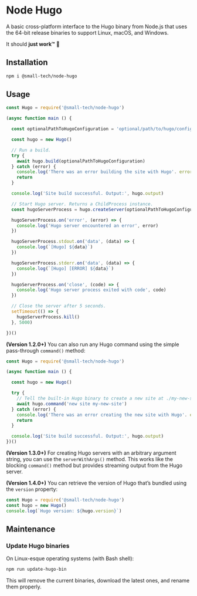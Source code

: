 # Node Hugo

A basic cross-platform interface to the Hugo binary from Node.js that uses the 64-bit release binaries to support Linux, macOS, and Windows.

It should __just work™__ 🤞

## Installation

```sh
npm i @small-tech/node-hugo
```

## Usage

```js
const Hugo = require('@small-tech/node-hugo')

(async function main () {

  const optionalPathToHugoConfiguration = 'optional/path/to/hugo/configuration/'

  const hugo = new Hugo()

  // Run a build.
  try {
    await hugo.build(optionalPathToHugoConfiguration)
  } catch (error) {
    console.log('There was an error building the site with Hugo'. error)
    return
  }

  console.log('Site build successful. Output:', hugo.output)

  // Start Hugo server. Returns a ChildProcess instance.
  const hugoServerProcess = hugo.createServer(optionalPathToHugoConfiguration)

  hugoServerProcess.on('error', (error) => {
    console.log('Hugo server encountered an error', error)
  })

  hugoServerProcess.stdout.on('data', (data) => {
    console.log(`[Hugo] ${data}`)
  })

  hugoServerProcess.stderr.on('data', (data) => {
    console.log(`[Hugo] [ERROR] ${data}`)
  })

  hugoServerProcess.on('close', (code) => {
    console.log('Hugo server process exited with code', code)
  })

  // Close the server after 5 seconds.
  setTimeout(() => {
    hugoServerProcess.kill()
  }, 5000)

})()
```

__(Version 1.2.0+)__ You can also run any Hugo command using the simple pass-through `command()` method:

```js
const Hugo = require('@small-tech/node-hugo')

(async function main () {

  const hugo = new Hugo()

  try {
    // Tell the built-in Hugo binary to create a new site at ./my-new-site/.
    await hugo.command('new site my-new-site')
  } catch (error) {
    console.log('There was an error creating the new site with Hugo'. error)
    return
  }

  console.log('Site build successful. Output:', hugo.output)
})()
```

__(Version 1.3.0+)__ For creating Hugo servers with an arbitrary argument string, you can use the `serverWithArgs()` method. This works like the blocking `command()` method but provides streaming output from the Hugo server.

__(Version 1.4.0+)__ You can retrieve the version of Hugo that’s bundled using the `version` property:

```js
const Hugo = require('@small-tech/node-hugo')
const hugo = new Hugo()
console.log(`Hugo version: ${hugo.version}`)
```

## Maintenance

### Update Hugo binaries

On Linux-esque operating systems (with Bash shell):

```sh
npm run update-hugo-bin
```

This will remove the current binaries, download the latest ones, and rename them properly.
